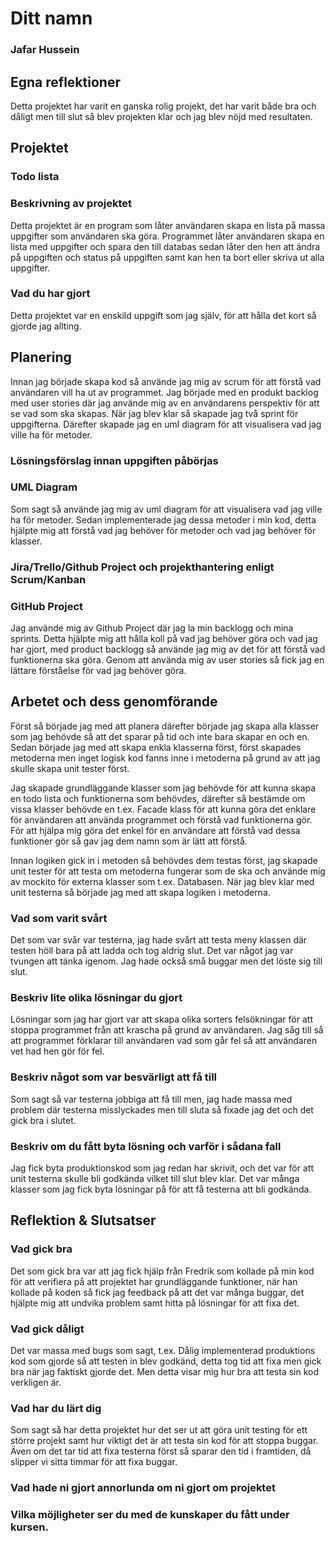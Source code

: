 # Ditt namn
### Jafar Hussein

## Egna reflektioner
Detta projektet har varit en ganska rolig projekt, det har varit både bra och dåligt men till slut så blev projekten klar och jag blev nöjd med
resultaten.
## Projektet
### Todo lista
### Beskrivning av projektet
Detta projektet är en program som låter användaren skapa en lista på massa uppgifter som användaren ska göra.
Programmet låter användaren skapa en lista med uppgifter och spara den till databas sedan låter den hen att ändra
på uppgiften och status på uppgiften samt kan hen ta bort eller skriva ut alla uppgifter.
### Vad du har gjort
Detta projektet var en enskild uppgift som jag själv, för att hålla det kort så gjorde jag allting.
## Planering
Innan jag började skapa kod så använde jag mig av scrum för att förstå vad användaren vill ha ut av programmet.
Jag började med en produkt backlog med user stories där jag använde mig av en användarens perspektiv för att se vad som ska skapas.
När jag blev klar så skapade jag två sprint för uppgifterna. Därefter
skapade jag en uml diagram för att visualisera vad jag ville ha för metoder.
### Lösningsförslag innan uppgiften påbörjas

### UML Diagram
Som sagt så använde jag mig av uml diagram för att visualisera vad jag ville ha för metoder.
Sedan implementerade jag dessa metoder i min kod, detta hjälpte mig att förstå vad jag behöver för metoder och vad jag behöver för klasser.

### Jira/Trello/Github Project och projekthantering enligt Scrum/Kanban
### GitHub Project
Jag använde mig av Github Project där jag la min backlogg och mina sprints. Detta hjälpte mig
att hålla koll på vad jag behöver göra och vad jag har gjort, med product backlogg så använde jag mig av det för att
förstå vad funktionerna ska göra. Genom att använda mig av user stories så fick jag en lättare förståelse för vad jag behöver göra.

## Arbetet och dess genomförande
Först så började jag med att planera därefter började jag skapa alla klasser som jag behövde så att det sparar på tid
och inte bara skapar en och en. Sedan började jag med att skapa enkla klasserna först, först skapades metoderna men inget logisk kod fanns inne
i metoderna på grund av att jag skulle skapa unit tester först.

Jag skapade grundläggande klasser som jag behövde för att kunna skapa en todo lista och funktionerna som behövdes,
därefter så bestämde om vissa klasser behövde en t.ex. Facade klass för att kunna göra det enklare för användaren att använda programmet och
förstå vad funktionerna gör. För att hjälpa mig göra det enkel för en användare att
förstå vad dessa funktioner gör så gav jag dem namn som är lätt att förstå.

Innan logiken gick in i metoden så behövdes dem testas först, jag skapade unit tester för att testa om metoderna fungerar som de ska och använde
mig av mockito för externa klasser som t.ex. Databasen. När jag blev klar med unit testerna så började jag med att skapa logiken i metoderna.

### Vad som varit svårt
Det som var svår var testerna, jag hade svårt att testa meny klassen där testen höll bara på att ladda och tog aldrig slut. Det var 
något jag var tvungen att tänka igenom. Jag hade också små buggar men det löste sig till slut.
### Beskriv lite olika lösningar du gjort
Lösningar som jag har gjort var att skapa olika sorters felsökningar för att stoppa programmet från att krascha på grund av användaren. Jag såg till så att
programmet förklarar till användaren vad som går fel så att användaren vet had hen gör för fel.
### Beskriv något som var besvärligt att få till
Som sagt så var testerna jobbiga att få till men, jag hade massa med problem där testerna misslyckades men till sluta så fixade jag det och det gick bra i slutet.
### Beskriv om du fått byta lösning och varför i sådana fall
Jag fick byta produktionskod som jag redan har skrivit, och det var för att unit testerna skulle bli godkända vilket till slut blev klar. Det var många klasser som jag fick byta lösningar på för att få testerna att bli godkända.
## Reflektion & Slutsatser

### Vad gick bra
Det som gick bra var att jag fick hjälp från Fredrik som kollade på min kod för att verifiera på att projektet har grundläggande funktioner, när han kollade på koden så fick jag feedback på att det var många buggar, det hjälpte mig att undvika problem samt hitta på lösningar för att fixa det.
### Vad gick dåligt
Det var massa med bugs som sagt, t.ex. Dålig implementerad produktions kod som gjorde så att testen in blev godkänd, detta tog tid att fixa men gick bra när jag faktiskt gjorde det. Men detta visar mig hur bra att testa sin kod verkligen är.
### Vad har du lärt dig
Som sagt så har detta projektet hur det ser ut att göra unit testing för ett större projekt samt hur viktigt det är att testa sin kod för att stoppa buggar. Även om det tar tid att fixa testerna först så sparar den tid i framtiden, då slipper vi sitta timmar för att fixa buggar.
### Vad hade ni gjort annorlunda om ni gjort om projektet

### Vilka möjligheter ser du med de kunskaper du fått under kursen.
